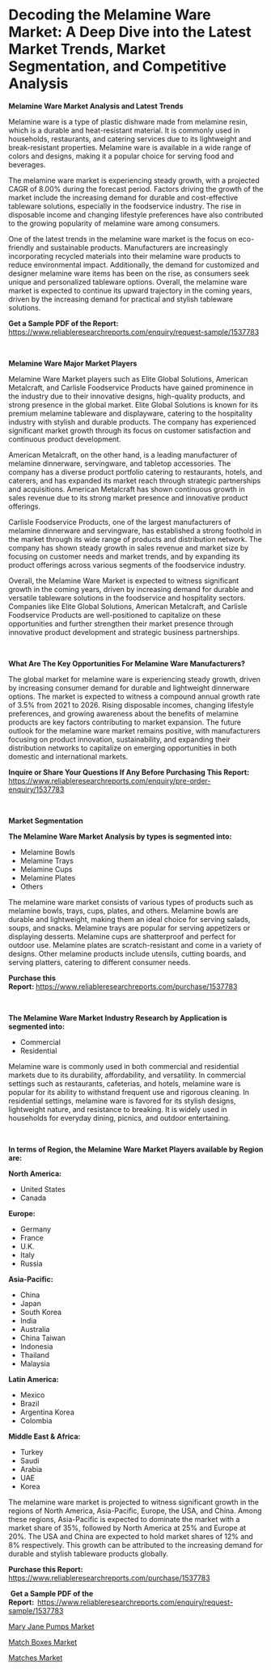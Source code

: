 <p><h1>Decoding the Melamine Ware Market: A Deep Dive into the Latest Market Trends, Market Segmentation, and Competitive Analysis</h1></p><p><strong>Melamine Ware Market Analysis and Latest Trends</strong></p>
<p><p>Melamine ware is a type of plastic dishware made from melamine resin, which is a durable and heat-resistant material. It is commonly used in households, restaurants, and catering services due to its lightweight and break-resistant properties. Melamine ware is available in a wide range of colors and designs, making it a popular choice for serving food and beverages.</p><p>The melamine ware market is experiencing steady growth, with a projected CAGR of 8.00% during the forecast period. Factors driving the growth of the market include the increasing demand for durable and cost-effective tableware solutions, especially in the foodservice industry. The rise in disposable income and changing lifestyle preferences have also contributed to the growing popularity of melamine ware among consumers.</p><p>One of the latest trends in the melamine ware market is the focus on eco-friendly and sustainable products. Manufacturers are increasingly incorporating recycled materials into their melamine ware products to reduce environmental impact. Additionally, the demand for customized and designer melamine ware items has been on the rise, as consumers seek unique and personalized tableware options. Overall, the melamine ware market is expected to continue its upward trajectory in the coming years, driven by the increasing demand for practical and stylish tableware solutions.</p></p>
<p><strong>Get a Sample PDF of the Report:&nbsp;</strong> <a href="https://www.reliableresearchreports.com/enquiry/request-sample/1537783">https://www.reliableresearchreports.com/enquiry/request-sample/1537783</a></p>
<p>&nbsp;</p>
<p><strong>Melamine Ware Major Market Players</strong></p>
<p><p>Melamine Ware Market players such as Elite Global Solutions, American Metalcraft, and Carlisle Foodservice Products have gained prominence in the industry due to their innovative designs, high-quality products, and strong presence in the global market. Elite Global Solutions is known for its premium melamine tableware and displayware, catering to the hospitality industry with stylish and durable products. The company has experienced significant market growth through its focus on customer satisfaction and continuous product development.</p><p>American Metalcraft, on the other hand, is a leading manufacturer of melamine dinnerware, servingware, and tabletop accessories. The company has a diverse product portfolio catering to restaurants, hotels, and caterers, and has expanded its market reach through strategic partnerships and acquisitions. American Metalcraft has shown continuous growth in sales revenue due to its strong market presence and innovative product offerings.</p><p>Carlisle Foodservice Products, one of the largest manufacturers of melamine dinnerware and servingware, has established a strong foothold in the market through its wide range of products and distribution network. The company has shown steady growth in sales revenue and market size by focusing on customer needs and market trends, and by expanding its product offerings across various segments of the foodservice industry.</p><p>Overall, the Melamine Ware Market is expected to witness significant growth in the coming years, driven by increasing demand for durable and versatile tableware solutions in the foodservice and hospitality sectors. Companies like Elite Global Solutions, American Metalcraft, and Carlisle Foodservice Products are well-positioned to capitalize on these opportunities and further strengthen their market presence through innovative product development and strategic business partnerships.</p></p>
<p>&nbsp;</p>
<p><strong>What Are The Key Opportunities For Melamine Ware Manufacturers?</strong></p>
<p><p>The global market for melamine ware is experiencing steady growth, driven by increasing consumer demand for durable and lightweight dinnerware options. The market is expected to witness a compound annual growth rate of 3.5% from 2021 to 2026. Rising disposable incomes, changing lifestyle preferences, and growing awareness about the benefits of melamine products are key factors contributing to market expansion. The future outlook for the melamine ware market remains positive, with manufacturers focusing on product innovation, sustainability, and expanding their distribution networks to capitalize on emerging opportunities in both domestic and international markets.</p></p>
<p><strong>Inquire or Share Your Questions If Any Before Purchasing This Report:</strong> <a href="https://www.reliableresearchreports.com/enquiry/pre-order-enquiry/1537783">https://www.reliableresearchreports.com/enquiry/pre-order-enquiry/1537783</a></p>
<p>&nbsp;</p>
<p><strong>Market Segmentation</strong></p>
<p><strong>The Melamine Ware Market Analysis by types is segmented into:</strong></p>
<p><ul><li>Melamine Bowls</li><li>Melamine Trays</li><li>Melamine Cups</li><li>Melamine Plates</li><li>Others</li></ul></p>
<p><p>The melamine ware market consists of various types of products such as melamine bowls, trays, cups, plates, and others. Melamine bowls are durable and lightweight, making them an ideal choice for serving salads, soups, and snacks. Melamine trays are popular for serving appetizers or displaying desserts. Melamine cups are shatterproof and perfect for outdoor use. Melamine plates are scratch-resistant and come in a variety of designs. Other melamine products include utensils, cutting boards, and serving platters, catering to different consumer needs.</p></p>
<p><strong>Purchase this Report:&nbsp;</strong><a href="https://www.reliableresearchreports.com/purchase/1537783">https://www.reliableresearchreports.com/purchase/1537783</a></p>
<p>&nbsp;</p>
<p><strong>The Melamine Ware Market Industry Research by Application is segmented into:</strong></p>
<p><ul><li>Commercial</li><li>Residential</li></ul></p>
<p><p>Melamine ware is commonly used in both commercial and residential markets due to its durability, affordability, and versatility. In commercial settings such as restaurants, cafeterias, and hotels, melamine ware is popular for its ability to withstand frequent use and rigorous cleaning. In residential settings, melamine ware is favored for its stylish designs, lightweight nature, and resistance to breaking. It is widely used in households for everyday dining, picnics, and outdoor entertaining.</p></p>
<p>&nbsp;</p>
<p><strong>In terms of Region, the Melamine Ware Market Players available by Region are:</strong></p>
<p>
    <p> <strong> North America: </strong>
        <ul>
            <li>United States</li>
            <li>Canada</li>
        </ul>
        </p> 
    <p> <strong> Europe: </strong>
        <ul>
            <li>Germany</li>
            <li>France</li>
            <li>U.K.</li>
            <li>Italy</li>
            <li>Russia</li>
        </ul>
        </p> 
    <p> <strong> Asia-Pacific: </strong>
        <ul>
            <li>China</li>
            <li>Japan</li>
            <li>South Korea</li>
            <li>India</li>
            <li>Australia</li>
            <li>China Taiwan</li>
            <li>Indonesia</li>
            <li>Thailand</li>
            <li>Malaysia</li>
        </ul>
        </p> 
    <p> <strong> Latin America: </strong>
        <ul>
            <li>Mexico</li>
            <li>Brazil</li>
            <li>Argentina Korea</li>
            <li>Colombia</li>
        </ul>
        </p> 
    <p> <strong> Middle East & Africa: </strong>
        <ul>
            <li>Turkey</li>
            <li>Saudi</li>
            <li>Arabia</li>
            <li>UAE</li>
            <li>Korea</li>
        </ul>
    </p>
    </p>
<p><p>The melamine ware market is projected to witness significant growth in the regions of North America, Asia-Pacific, Europe, the USA, and China. Among these regions, Asia-Pacific is expected to dominate the market with a market share of 35%, followed by North America at 25% and Europe at 20%. The USA and China are expected to hold market shares of 12% and 8% respectively. This growth can be attributed to the increasing demand for durable and stylish tableware products globally.</p></p>
<p><strong>Purchase this Report: </strong><a href="https://www.reliableresearchreports.com/purchase/1537783">https://www.reliableresearchreports.com/purchase/1537783</a></p>
<p>&nbsp;<strong>Get a Sample PDF of the Report:&nbsp;&nbsp;</strong><a href="https://www.reliableresearchreports.com/enquiry/request-sample/1537783">https://www.reliableresearchreports.com/enquiry/request-sample/1537783</a></p>
<p><strong></strong></p>
<p><p><a href="https://github.com/mauripalmi/Market-Research-Report-List-2/blob/main/mary-jane-pumps-market.md">Mary Jane Pumps Market</a></p><p><a href="https://github.com/nicoletavirag/Market-Research-Report-List-2/blob/main/match-boxes-market.md">Match Boxes Market</a></p><p><a href="https://github.com/redneck06/Market-Research-Report-List-2/blob/main/matches-market.md">Matches Market</a></p></p>